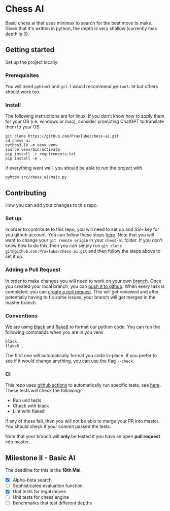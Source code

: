 # Chess AI

Basic chess ai that uses minimax to search for the best move to make.
Given that it's written in python, the depth is very shallow
(currently max depth is 3).

## Getting started

Set up the project locally.

### Prerequisites

You will need `pyhton3` and `git`. I would recommend `pyhton3.10` but others should work
too.

### Install

The following instructions are for linux. If you don't know how to apply them for your OS
(i.e. windows or mac), consider prompting ChatGPT to translate them to your OS.

```
git clone https://github.com/PraxTube/chess-ai.git
cd chess-ai
python3.10 -m venv venv
source venv/bin/activate
pip install -r requirements.txt
pip install -e .
```

if everything went well, you should be able to run the project with

```
pyhton src/chess_ai/main.py
```

## Contributing

How you can add your changes to this repo.

### Set up

In order to contribute to this repo, you will need to set up and SSH key for you github
account. You can follow these steps
[here](https://docs.github.com/en/authentication/connecting-to-github-with-ssh/generating-a-new-ssh-key-and-adding-it-to-the-ssh-agent).
Note that you will want to change your `git remote origin` in your `chess-ai` folder. If
you don't know how to do this, then you can simply run
`git clone git@github.com:PraxTube/chess-ai.git` and then follow the steps above to set it
up.

### Adding a Pull Request

In order to make changes you will need to work on your own [branch](https://git-scm.com/docs/git-branch).
Once you created your local branch, you can [push it to github](https://docs.github.com/en/get-started/using-git/pushing-commits-to-a-remote-repository).
When every task is completed, you can [create a pull request](https://docs.github.com/en/pull-requests/collaborating-with-pull-requests/proposing-changes-to-your-work-with-pull-requests/creating-a-pull-request).
This will get reviewed and after potentially having to fix some issues, your branch will get merged in the master branch.

### Conventions

We are using [black](https://github.com/psf/black) and [flake8](https://github.com/PyCQA/flake8)
to format our python code. You can run the following commands when you are in you venv

```
black .
flake8 .
```

The first one will automatically format you code in-place. If you prefer to see
if it would change anything, you can use the flag `--check`.

### CI

This repo uses [github actions](https://docs.github.com/en/actions)
to automatically run specific tests, see [here](https://github.com/PraxTube/chess-ai/actions).
These tests will check the following:

- Run unit tests
- Check with black
- Lint with flake8

if any of these fail, then you will not be able to merge your PR into master.
You should check if your commit passed the tests.

Note that your branch will **only** be tested if you have an open **pull request** into master.

## Milestone II - Basic AI

The deadline for this is the **18th Mai**.

- [x] Alpha-beta search
- [ ] Sophisticated evaluation function
- [x] Unit tests for legal moves
- [ ] Unit tests for chess engine
- [ ] Benchmarks that test different depths
